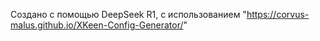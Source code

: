 Создано с помощью DeepSeek R1, с использованием "https://corvus-malus.github.io/XKeen-Config-Generator/"
